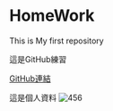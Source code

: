 # HomeWork
This is My first repository

這是GitHub練習

[GitHub連結](https://github.com/Berg0301)


這是個人資料
![456](https://user-images.githubusercontent.com/91797924/143826669-cef84c8b-31e0-4972-b84b-6b375bea367a.png)

